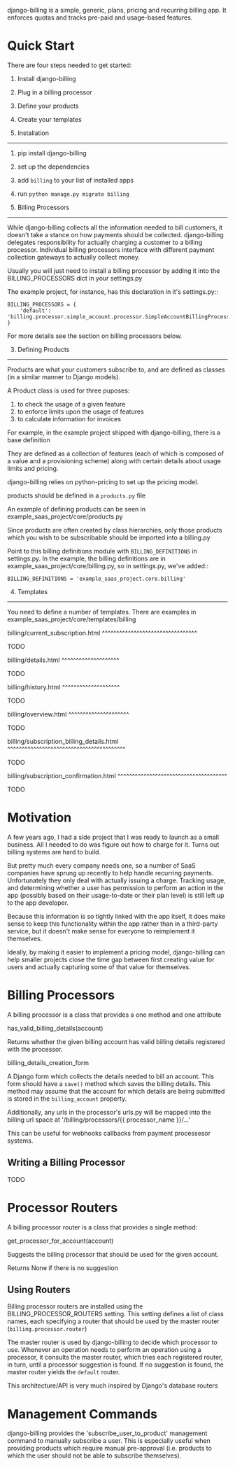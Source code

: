 django-billing is a simple, generic, plans, pricing and recurring billing
app. It enforces quotas and tracks pre-paid and usage-based features.

Quick Start
===========

There are four steps needed to get started:

1. Install django-billing
2. Plug in a billing processor
3. Define your products
4. Create your templates


1. Installation
---------------

1. pip install django-billing
2. set up the dependencies
3. add `billing` to your list of installed apps
4. run ``python manage.py migrate billing``


2. Billing Processors
---------------------

While django-billing collects all the information needed to bill
customers, it doesn't take a stance on how payments should be collected.
django-billing delegates responsibility for actually charging a customer
to a billing processor. Individual billing processors interface with
different payment collection gateways to actually collect money.

Usually you will just need to install a billing processor by adding it
into the BILLING_PROCESSORS dict in your settings.py

The example project, for instance, has this declaration in it's settings.py::

    BILLING_PROCESSORS = {
        'default': 'billing.processor.simple_account.processor.SimpleAccountBillingProcessor',
    }

For more details see the section on billing processors below.

3. Defining Products
--------------------

Products are what your customers subscribe to, and are defined as
classes (in a similar manner to Django models).

A Product class is used for three puposes:

1. to check the usage of a given feature
2. to enforce limits upon the usage of features
3. to calculate information for invoices

For example, in the example project shipped with django-billing,
there is a base definition 

They are defined as a collection of features (each of which is
composed of a value and a provisioning scheme) along with
certain details about usage limits and pricing.

django-billing relies on python-pricing to set up the
pricing model.

products should be defined in a `products.py` file

An example of defining products can be seen in
example_saas_project/core/products.py

Since products are often created by class hierarchies, only those products
which you wish to be subscribable should be imported into a billing.py

Point to this billing definitions module with ``BILLING_DEFINITIONS``
in settings.py. In the example, the billing definitions are
in example_saas_project/core/billing.py, so in settings.py, we've added::

    BILLING_DEFINITIONS = 'example_saas_project.core.billing'


4. Templates
------------

You need to define a number of templates. There are examples in
example_saas_project/core/templates/billing

billing/current_subscription.html
^^^^^^^^^^^^^^^^^^^^^^^^^^^^^^^^^

TODO


billing/details.html
^^^^^^^^^^^^^^^^^^^^

TODO


billing/history.html
^^^^^^^^^^^^^^^^^^^^

TODO


billing/overview.html
^^^^^^^^^^^^^^^^^^^^^

TODO


billing/subscription_billing_details.html
^^^^^^^^^^^^^^^^^^^^^^^^^^^^^^^^^^^^^^^^^

TODO


billing/subscription_confirmation.html
^^^^^^^^^^^^^^^^^^^^^^^^^^^^^^^^^^^^^^

TODO


Motivation
==========

A few years ago, I had a side project that I was ready to launch as a small business. All I needed to do was figure out how to charge for it. Turns out billing systems are hard to build.

But pretty much every company needs one, so a number of SaaS companies have sprung up recently to help handle recurring payments. Unfortunately they only deal with actually issuing a charge. Tracking usage, and determining whether a user has permission to perform an action in the app (possibly based on their usage-to-date or their plan level) is still left up to the app developer.

Because this information is so tightly linked with the app itself, it does make sense to keep this functionality within the app rather than in a third-party service, but it doesn't make sense for everyone to reimplement it themselves.

Ideally, by making it easier to implement a pricing model, django-billing can help smaller projects close the time gap between first creating value for users and actually capturing some of that value for themselves.


Billing Processors
==================

A billing processor is a class that provides a one method and one attribute

has_valid_billing_details(account)

Returns whether the given billing account has valid billing details
registered with the processor.

billing_details_creation_form

A Django form which collects the details needed to bill an account. This form
should have a `save()` method which saves the billing details. This method
may assume that the account for which details are being submitted is stored
in the `billing_account` property.

Additionally, any urls in the processor's urls.py will be mapped into the
billing url space at '/billing/processors/{{ processor_name }}/...'

This can be useful for webhooks callbacks from payment processesor systems.

Writing a Billing Processor
---------------------------

TODO


Processor Routers
=================

A billing processor router is a class that provides a single method:

get_processor_for_account(account)

Suggests the billing processor that should be used for the given account.

Returns None if there is no suggestion

Using Routers
-------------

Billing processor routers are installed using the BILLING_PROCESSOR_ROUTERS
setting. This setting defines a list of class names, each specifying a
router that should be used by the master router (`billing.processor.router`)

The master router is used by django-billing to decide which processor to use.
Whenever an operation needs to perform an operation using a processor, it
consults the master router, which tries each registered router, in turn,
until a processor suggestion is found. If no suggestion is found, the
master router yields the `default` router.

This architecture/API is very much inspired by Django's database routers

Management Commands
===================

django-billing provides the 'subscribe_user_to_product' management command
to manually subscribe a user. This is especially useful when providing
products which require manual pre-approval (i.e. products to which the user
should not be able to subscribe themselves).
